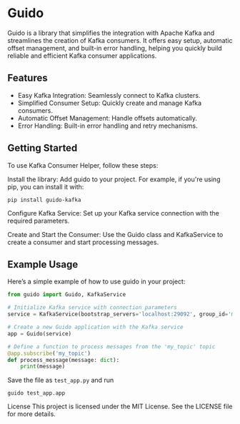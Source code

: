 # Guido
Guido is a library that simplifies the integration with Apache Kafka and streamlines the creation of Kafka consumers. It offers easy setup, automatic offset management, and built-in error handling, helping you quickly build reliable and efficient Kafka consumer applications.

## Features
* Easy Kafka Integration: Seamlessly connect to Kafka clusters.
* Simplified Consumer Setup: Quickly create and manage Kafka consumers.
* Automatic Offset Management: Handle offsets automatically.
* Error Handling: Built-in error handling and retry mechanisms.

## Getting Started
To use Kafka Consumer Helper, follow these steps:

Install the library: Add guido to your project. For example, if you're using pip, you can install it with:

```
pip install guido-kafka
```

Configure Kafka Service: Set up your Kafka service connection with the required parameters.

Create and Start the Consumer: Use the Guido class and KafkaService to create a consumer and start processing messages.

## Example Usage
Here’s a simple example of how to use guido in your project:

```python
from guido import Guido, KafkaService

# Initialize Kafka service with connection parameters
service = KafkaService(bootstrap_servers='localhost:29092', group_id='my_favorite_group')

# Create a new Guido application with the Kafka service
app = Guido(service)

# Define a function to process messages from the 'my_topic' topic
@app.subscribe('my_topic')
def process_message(message: dict):
    print(message)
```

Save the file as `test_app.py` and run

```
guido test_app.app
```
License
This project is licensed under the MIT License. See the LICENSE file for more details.

